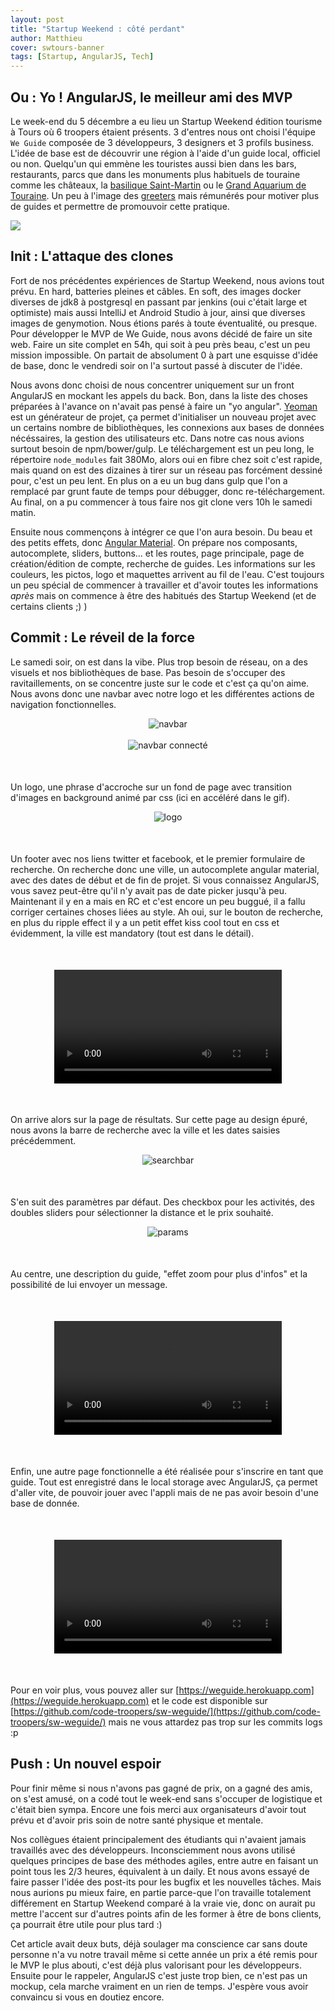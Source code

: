 ```yaml
---
layout: post
title: "Startup Weekend : côté perdant"
author: Matthieu
cover: swtours-banner
tags: [Startup, AngularJS, Tech]
---
```


## Ou : Yo ! AngularJS, le meilleur ami des MVP
Le week-end du 5 décembre a eu lieu un Startup Weekend édition tourisme à Tours où 6 troopers étaient présents. 3 d'entres nous ont choisi l'équipe `We Guide` composée de 3 développeurs, 3 designers et 3 profils business.
L'idée de base est de découvrir une région à l'aide d'un guide local, officiel ou non. Quelqu'un qui emmène les touristes aussi bien dans les bars, restaurants, parcs que dans les monuments plus habituels de touraine comme les châteaux, la [basilique Saint-Martin](http://basiliquesaintmartin.fr/) ou le [Grand Aquarium de Touraine](http://www.decouvrez-levaldeloire.com/#grand-aquarium-actualites). Un peu à l'image des [greeters](http://www.tours-greeters.fr/) mais rémunérés pour motiver plus de guides et permettre de promouvoir cette pratique.

<div class="text-center">
    <img src="https://upload.wikimedia.org/wikipedia/commons/thumb/e/eb/Tours,_Saint_Martin.JPG/280px-Tours,_Saint_Martin.JPG"/>
</div>

<!--break-->
  
## Init : L'attaque des clones
Fort de nos précédentes expériences de Startup Weekend, nous avions tout prévu. En hard, batteries pleines et câbles. En soft, des images docker diverses de jdk8 à postgresql en passant par jenkins (oui c'était large et optimiste) mais aussi IntelliJ et Android Studio à jour, ainsi que diverses images de genymotion. 
Nous étions parés à toute éventualité, ou presque. Pour développer le MVP de We Guide, nous avons décidé de faire un site web. 
Faire un site complet en 54h, qui soit à peu près beau, c'est un peu mission impossible. On partait de absolument 0 à part une esquisse d'idée de base, donc le vendredi soir on l'a surtout passé à discuter de l'idée.

Nous avons donc choisi de nous concentrer uniquement sur un front AngularJS en mockant les appels du back. Bon, dans la liste des choses préparées à l'avance on n'avait pas pensé à faire un "yo angular".
[Yeoman](http://yeoman.io/) est un générateur de projet, ça permet d'initialiser un nouveau projet avec un certains nombre de bibliothèques, les connexions aux bases de données nécéssaires, la gestion des utilisateurs etc. Dans notre cas nous avions surtout besoin de npm/bower/gulp. 
Le téléchargement est un peu long, le répertoire `node_modules` fait 380Mo, alors oui en fibre chez soit c'est rapide, mais quand on est des dizaines à tirer sur un réseau pas forcément dessiné pour, c'est un peu lent. En plus on a eu un bug dans gulp que l'on a remplacé par grunt faute de temps pour débugger, donc re-téléchargement.
Au final, on a pu commencer à tous faire nos git clone vers 10h le samedi matin.

Ensuite nous commençons à intégrer ce que l'on aura besoin. Du beau et des petits effets, donc [Angular Material](https://material.angularjs.org/latest/). On prépare nos composants, autocomplete, sliders, buttons… et les routes, page principale, page de création/édition de compte, recherche de guides. Les informations sur les couleurs, les pictos, logo et maquettes arrivent au fil de l'eau. C'est toujours un peu spécial de commencer à travailler et d'avoir toutes les informations _après_ mais on commence à être des habitués des Startup Weekend (et de certains clients ;) )

## Commit : Le réveil de la force
Le samedi soir, on est dans la vibe. Plus trop besoin de réseau, on a des visuels et nos bibliothèques de base. Pas besoin de s'occuper des ravitaillements, on se concentre juste sur le code et c'est ça qu'on aime.
Nous avons donc une navbar avec notre logo et les différentes actions de navigation fonctionnelles.
<div style="text-align:center;margin-bottom:50px">
<img class="medium" src="/images/postWeGuide/navbar1.png" alt="navbar"/><br/>
<br/>
<img class="medium" src="/images/postWeGuide/navbar2.png" alt="navbar connecté"/>
</div>


Un logo, une phrase d'accroche sur un fond de page avec transition d'images en background animé par css (ici en accéléré dans le gif).
<div style="text-align:center;margin-bottom:50px">
<img class="medium" src="/images/postWeGuide/logo.gif" alt="logo"/>
</div>

Un footer avec nos liens twitter et facebook, et le premier formulaire de recherche.
On recherche donc une ville, un autocomplete angular material, avec des dates de début et de fin de projet. Si vous connaissez AngularJS, vous savez peut-être qu'il n'y avait pas de date picker jusqu'à peu. Maintenant il y en a mais en RC et c'est encore un peu buggué, il a fallu corriger certaines choses liées au style.
Ah oui, sur le bouton de recherche, en plus du ripple effect il y a un petit effet kiss cool tout en css et évidemment, la ville est mandatory (tout est dans le détail).
<div style="text-align: center;margin:50px;">
<video style="width: 90%; max-width: 600px;" controls src="/images/postWeGuide/search.webm"></video>
</div>

On arrive alors sur la page de résultats. Sur cette page au design épuré, nous avons la barre de recherche avec la ville et les dates saisies précédemment.
<div style="text-align:center;margin-bottom:50px">
<img class="medium" src="/images/postWeGuide/searchbar.png" alt="searchbar"/>
</div>

S'en suit des paramètres par défaut. Des checkbox pour les activités, des doubles sliders pour sélectionner la distance et le prix souhaité.
<div style="text-align:center;margin-bottom:50px">
<img class="medium" src="/images/postWeGuide/params.gif" alt="params"/>
</div>

Au centre, une description du guide, "effet zoom pour plus d'infos" et la possibilité de lui envoyer un message.
<div style="text-align: center;margin:50px;">
<video style="width: 90%; max-width: 600px;" controls src="/images/postWeGuide/guide.webm"></video>
</div>

Enfin, une autre page fonctionnelle a été réalisée pour s'inscrire en tant que guide.
Tout est enregistré dans le local storage avec AngularJS, ça permet d'aller vite, de pouvoir jouer avec l'appli mais de ne pas avoir besoin d'une base de donnée.
<div style="text-align: center;margin:50px;">
<video style="width: 90%; max-width: 600px;" controls src="/images/postWeGuide/register.webm"></video>
</div>

Pour en voir plus, vous pouvez aller sur [https://weguide.herokuapp.com](https://weguide.herokuapp.com)  et le code est disponible sur [https://github.com/code-troopers/sw-weguide/](https://github.com/code-troopers/sw-weguide/) mais ne vous attardez pas trop sur les commits logs :p

## Push : Un nouvel espoir
Pour finir même si nous n'avons pas gagné de prix, on a gagné des amis, on s'est amusé, on a codé tout le week-end sans s'occuper de logistique et c'était bien sympa.
Encore une fois merci aux organisateurs d'avoir tout prévu et d'avoir pris soin de notre santé physique et mentale.

Nos collègues étaient principalement des étudiants qui n'avaient jamais travaillés avec des développeurs. Inconsciemment nous avons utilisé quelques principes de base des méthodes agiles, entre autre en faisant un point tous les 2/3 heures, équivalent à un daily. Et nous avons essayé de faire passer l'idée des post-its pour les bugfix et les nouvelles tâches. Mais nous aurions pu mieux faire, en partie parce-que l'on travaille totalement différement en Startup Weekend comparé à la vraie vie, donc on aurait pu mettre l'accent sur d'autres points afin de les former à être de bons clients, ça pourrait être utile pour plus tard :)

Cet article avait deux buts, déjà soulager ma conscience car sans doute personne n'a vu notre travail même si cette année un prix a été remis pour le MVP le plus abouti, c'est déjà plus valorisant pour les développeurs.
Ensuite pour le rappeler, AngularJS c'est juste trop bien, ce n'est pas un mockup, cela marche vraiment en un rien de temps. J'espère vous avoir convaincu si vous en doutiez encore.


